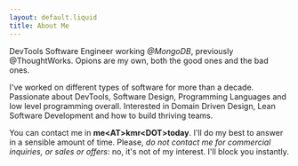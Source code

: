 ```yaml
---
layout: default.liquid
title: About Me
---
```


DevTools Software Engineer working _@MongoDB_, previously @ThoughtWorks. Opions are my own, both the good ones and the bad ones.

I've worked on different types of software for more than a decade. Passionate about DevTools, Software Design, Programming
Languages and low level programming overall. Interested in Domain Driven Design, Lean Software Development and how to build
thriving teams.

You can contact me in **me&lt;AT&gt;kmr&lt;DOT&gt;today**. I'll do my best to answer in a sensible amount of time. Please, _do not contact me for
commercial inquiries, or sales or offers_: no, it's not of my interest. I'll block you instantly.
